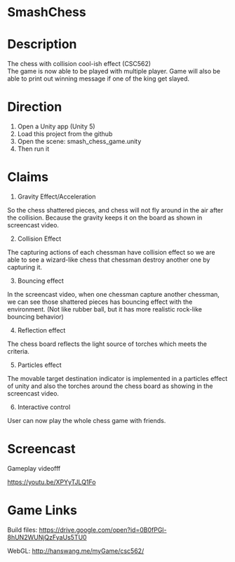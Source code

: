 # SmashChess

# Description
The chess with collision cool-ish effect  (CSC562)  
The game is now able to be played with multiple player. Game will also be able to print out winning message if one of the king get slayed.

# Direction
1. Open a Unity app (Unity 5)
2. Load this project from the github
3. Open the scene: smash_chess_game.unity
4. Then run it
# Claims
1. Gravity Effect/Acceleration

So the chess shattered pieces, and chess will not fly around in the air after the collision. Because the gravity keeps it on the board as shown in screencast video.

2. Collision Effect

The capturing actions of each chessman have collision effect so we are able to see a wizard-like chess that chessman destroy another one by capturing it.

3. Bouncing effect

In the screencast video, when one chessman capture another chessman, we can see those shattered pieces has bouncing effect with the environment. (Not like rubber ball, but it has more realistic rock-like bouncing behavior)

4. Reflection effect

The chess board reflects the light source of torches which meets the criteria.

5. Particles effect

The movable target destination indicator is implemented in a particles effect of unity and also the torches around the chess board as showing in the screencast video.

6. Interactive control

User can now play the whole chess game with friends.

# Screencast
Gameplay videofff

https://youtu.be/XPYyTJLQ1Fo

# Game Links
Build files: https://drive.google.com/open?id=0B0fPGl-8hUN2WUNjQzFyaUs5TU0

WebGL: http://hanswang.me/myGame/csc562/﻿
